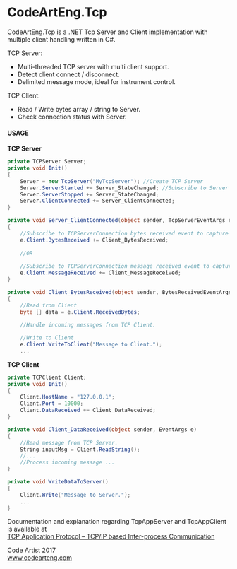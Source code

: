 # CodeArtEng.Tcp
CodeArtEng.Tcp is a .NET Tcp Server and Client implementation with multiple client handling written in C#.

TCP Server:
- Multi-threaded TCP server with multi client support.
- Detect client connect / disconnect.
- Delimited message mode, ideal for instrument control.

TCP Client: 
- Read / Write bytes array / string to Server.
- Check connection status with Server.

#### USAGE
<b>TCP Server</b>
```C#
private TCPServer Server;
private void Init()
{
    Server = new TcpServer("MyTcpServer"); //Create TCP Server
    Server.ServerStarted += Server_StateChanged; //Subscribe to Server Events
    Server.ServerStopped += Server_StateChanged;
    Server.ClientConnected += Server_ClientConnected;
}

private void Server_ClientConnected(object sender, TcpServerEventArgs e)
{
    //Subscribe to TCPServerConnection bytes received event to capture incoming byte
    e.Client.BytesReceived += Client_BytesReceived;
    
    //OR
    
    //Subscribe to TCPServerConnection message received event to capture delimited string
    e.Client.MessageReceived += Client_MessageReceived;   
}

private void Client_BytesReceived(object sender, BytesReceivedEventArgs e)
{
    //Read from Client
    byte [] data = e.Client.ReceivedBytes;
    
    //Handle incoming messages from TCP Client.

    //Write to Client
    e.Client.WriteToClient("Message to Client.");
    ...

```

<b>TCP Client</b>
```C#
private TCPClient Client;
private void Init()
{
    Client.HostName = "127.0.0.1";
    Client.Port = 10000;
    Client.DataReceived += Client_DataReceived;
}

private void Client_DataReceived(object sender, EventArgs e)
{
    //Read message from TCP Server.
    String inputMsg = Client.ReadString();
    //...
    //Process incoming message ...
}

private void WriteDataToServer()
{
    Client.Write("Message to Server.");
    ...
}

```
Documentation and explanation regarding TcpAppServer and TcpAppClient is available at<br>
[TCP Application Protocol – TCP/IP based Inter-process Communication](https://www.codeproject.com/Articles/5205700/TCP-Application-Protocol-TCP-IP-based-Inter-proces)

Code Artist 2017  
www.codearteng.com

